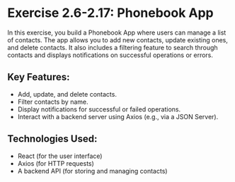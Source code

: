 # Exercise 2.6-2.17: Phonebook App

In this exercise, you build a Phonebook App where users can manage a list of contacts. The app allows you to add new contacts, update existing ones, and delete contacts. It also includes a filtering feature to search through contacts and displays notifications on successful operations or errors.

## Key Features:
- Add, update, and delete contacts.
- Filter contacts by name.
- Display notifications for successful or failed operations.
- Interact with a backend server using Axios (e.g., via a JSON Server).

## Technologies Used:
- React (for the user interface)
- Axios (for HTTP requests)
- A backend API (for storing and managing contacts)
